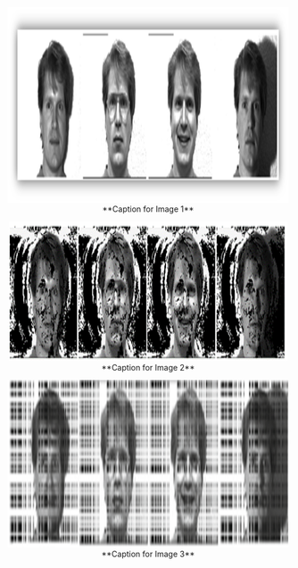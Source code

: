 <p align="center">
  <img src="Images/Row.png" alt="Image 1 description" width="700" height="350"> <br>
  **Caption for Image 1**
</p>

<p align="center">
  <img src="Images/1D.png" alt="Image 2 description" width="500" height="250">
  <br>
  **Caption for Image 2**
</p>

<p align="center">
  <img src="Images/2D.png" alt="Image 3 description" width="600" height="300">
  <br>
  **Caption for Image 3**
</p>
